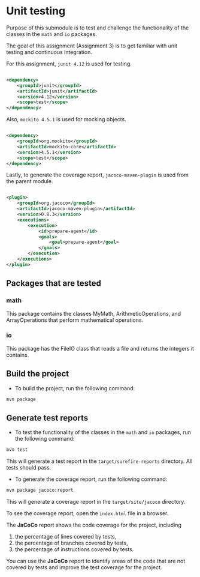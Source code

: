 # Unit testing

Purpose of this submodule is to test and challenge the functionality of the classes in the `math` and `io` packages.

The goal of this assignment (Assignment 3) is to get familiar with unit testing and
continuous integration.

For this assignment, `junit 4.12` is used for testing.

```xml

<dependency>
    <groupId>junit</groupId>
    <artifactId>junit</artifactId>
    <version>4.12</version>
    <scope>test</scope>
</dependency>
```

Also, `mockito 4.5.1` is used for mocking objects.

```xml

<dependency>
    <groupId>org.mockito</groupId>
    <artifactId>mockito-core</artifactId>
    <version>4.5.1</version>
    <scope>test</scope>
</dependency>
```

Lastly, to generate the coverage report, `jacoco-maven-plugin` is used from the parent module.

```xml

<plugin>
    <groupId>org.jacoco</groupId>
    <artifactId>jacoco-maven-plugin</artifactId>
    <version>0.8.3</version>
    <executions>
        <execution>
            <id>prepare-agent</id>
            <goals>
                <goal>prepare-agent</goal>
            </goals>
        </execution>
    </executions>
</plugin>
```

## Packages that are tested

### math

This package contains the classes MyMath, ArithmeticOperations, and ArrayOperations that 
perform mathematical operations.

### io

This package has the FileIO class that reads a file and returns the integers it contains.

## Build the project

- To build the project, run the following command:

```bash
mvn package
```

## Generate test reports

- To test the functionality of the classes in the `math` and `io` packages, run the following command:

```bash
mvn test
```

This will generate a test report in the `target/surefire-reports` directory.
All tests should pass.

- To generate the coverage report, run the following command:

```bash
mvn package jacoco:report
```

This will generate a coverage report in the `target/site/jacoco` directory.

To see the coverage report, open the `index.html` file in a browser.

The **JaCoCo** report shows the code coverage for the project, including
 1. the percentage of lines covered by tests, 
 2. the percentage of branches covered by tests, 
 3. the percentage of instructions covered by tests.

You can use the **JaCoCo** report to identify areas of the code that are not covered by tests and improve the test
coverage for the project.



